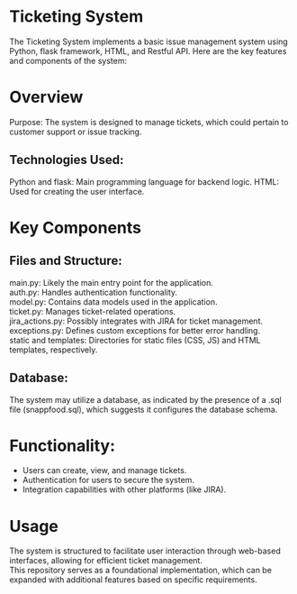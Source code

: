 # Ticketing System
The Ticketing System implements a basic issue management system using Python, flask framework, HTML, and Restful API. Here are the key features and components of the system:

# Overview
Purpose: The system is designed to manage tickets, which could pertain to customer support or issue tracking.
## Technologies Used:
Python and flask: Main programming language for backend logic.
HTML: Used for creating the user interface.
# Key Components
## Files and Structure:
main.py: Likely the main entry point for the application. <br>
auth.py: Handles authentication functionality. <br>
model.py: Contains data models used in the application. <br>
ticket.py: Manages ticket-related operations. <br>
jira_actions.py: Possibly integrates with JIRA for ticket management. <br>
exceptions.py: Defines custom exceptions for better error handling. <br>
static and templates: Directories for static files (CSS, JS) and HTML templates, respectively.
## Database:
The system may utilize a database, as indicated by the presence of a .sql file (snappfood.sql), which suggests it configures the database schema.
# Functionality:
- Users can create, view, and manage tickets.
- Authentication for users to secure the system.
- Integration capabilities with other platforms (like JIRA).
# Usage
The system is structured to facilitate user interaction through web-based interfaces, allowing for efficient ticket management. <br>
This repository serves as a foundational implementation, which can be expanded with additional features based on specific requirements.
